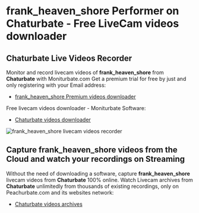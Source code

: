 # frank_heaven_shore Performer on Chaturbate - Free LiveCam videos downloader

## Chaturbate Live Videos Recorder

Monitor and record livecam videos of **frank_heaven_shore** from **Chaturbate** with Moniturbate.com
Get a premium trial for free by just and only registering with your Email address:
* [frank_heaven_shore Premium videos downloader](https://moniturbate.com/request-demo-licence-key.html)

Free livecam videos downloader - Moniturbate Software:
* [Chaturbate videos downloader](https://moniturbate.com/moniturbate-download-software.html)

![frank_heaven_shore livecam videos recorder](https://peachurnet.com/templates/moniturbate-software.png)


## Capture frank_heaven_shore videos from the Cloud and watch your recordings on Streaming

Without the need of downloading a software, capture **frank_heaven_shore** livecam videos from **Chaturbate** 100% online.
Watch Livecam archives from **Chaturbate** unlimitedly from thousands of existing recordings, only on Peachurbate.com and its websites network:
* [Chaturbate videos archives](https://peachurnet.com/)